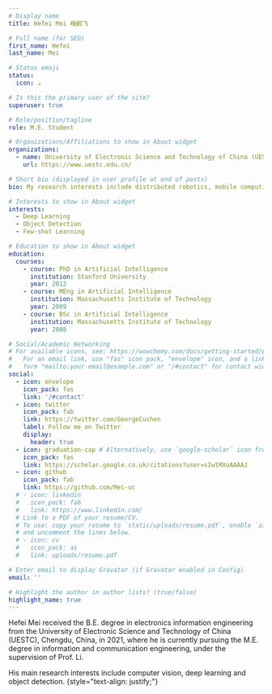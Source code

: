 ```yaml
---
# Display name
title: Hefei Mei 梅鹤飞

# Full name (for SEO)
first_name: Hefei
last_name: Mei

# Status emoji
status:
  icon: ☕️

# Is this the primary user of the site?
superuser: true

# Role/position/tagline
role: M.E. Student

# Organizations/Affiliations to show in About widget
organizations:
  - name: University of Electronic Science and Technology of China (UESTC)
    url: https://www.uestc.edu.cn/

# Short bio (displayed in user profile at end of posts)
bio: My research interests include distributed robotics, mobile computing and programmable matter.

# Interests to show in About widget
interests:
  - Deep Learning
  - Object Detection
  - Few-shot Learning

# Education to show in About widget
education:
  courses:
    - course: PhD in Artificial Intelligence
      institution: Stanford University
      year: 2012
    - course: MEng in Artificial Intelligence
      institution: Massachusetts Institute of Technology
      year: 2009
    - course: BSc in Artificial Intelligence
      institution: Massachusetts Institute of Technology
      year: 2008

# Social/Academic Networking
# For available icons, see: https://wowchemy.com/docs/getting-started/page-builder/#icons
#   For an email link, use "fas" icon pack, "envelope" icon, and a link in the
#   form "mailto:your-email@example.com" or "/#contact" for contact widget.
social:
  - icon: envelope
    icon_pack: fas
    link: '/#contact'
  - icon: twitter
    icon_pack: fab
    link: https://twitter.com/GeorgeCushen
    label: Follow me on Twitter
    display:
      header: true
  - icon: graduation-cap # Alternatively, use `google-scholar` icon from `ai` icon pack
    icon_pack: fas
    link: https://scholar.google.co.uk/citations?user=sIwtMXoAAAAJ
  - icon: github
    icon_pack: fab
    link: https://github.com/Mei-uc
  # - icon: linkedin
  #   icon_pack: fab
  #   link: https://www.linkedin.com/
  # Link to a PDF of your resume/CV.
  # To use: copy your resume to `static/uploads/resume.pdf`, enable `ai` icons in `params.yaml`,
  # and uncomment the lines below.
  # - icon: cv
  #   icon_pack: ai
  #   link: uploads/resume.pdf

# Enter email to display Gravatar (if Gravatar enabled in Config)
email: ''

# Highlight the author in author lists? (true/false)
highlight_name: true
---
```


Hefei Mei received the B.E. degree in electronics information engineering from the University of Electronic Science and Technology of China (UESTC), Chengdu, China, in 2021, where he is currently pursuing the M.E. degree in information and communication engineering, under the supervision of Prof. Li.

His main research interests include computer vision, deep learning and object detection.
{style="text-align: justify;"}
